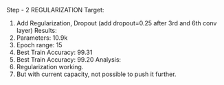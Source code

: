 Step - 2
REGULARIZATION
Target:
1.	Add Regularization, Dropout (add dropout=0.25 after 3rd and 6th conv layer)
Results:
1.	Parameters: 10.9k
2.	Epoch range: 15
3.	Best Train Accuracy: 99.31
4.	Best Train Accuracy: 99.20
Analysis:
1.	Regularization working. 
2.	But with current capacity, not possible to push it further. 
